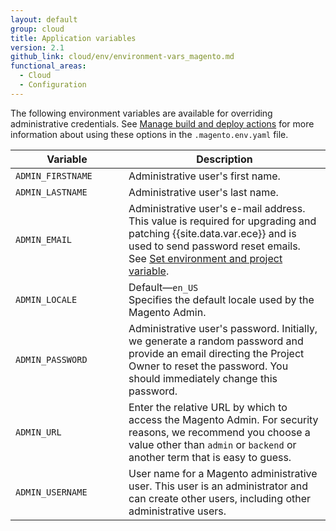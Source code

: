 ```yaml
---
layout: default
group: cloud
title: Application variables
version: 2.1
github_link: cloud/env/environment-vars_magento.md
functional_areas:
  - Cloud
  - Configuration
---
```


The following environment variables are available for overriding administrative credentials. See [Manage build and deploy actions](http://devdocs.magento.com/guides/v2.1/cloud/project/magento-env-yaml.html) for more information about using these options in the `.magento.env.yaml` file. 

<table>
  <thead>
    <tr>
      <th style="width: 165px;">Variable</th>
      <th>Description</th>
    </tr>
  </thead>
  <tbody>
    <tr>
      <td><code>ADMIN_FIRSTNAME</code></td>
      <td>Administrative user's first name.</td>
    </tr>
    <tr>
      <td><code>ADMIN_LASTNAME</code></td>
      <td>Administrative user's last name.</td>
    </tr>
    <tr>
      <td><code>ADMIN_EMAIL</code></td>
      <td>Administrative user's e-mail address. This value is required for upgrading and patching {{site.data.var.ece}} and is used to send password reset emails. See <a href="{{page.baseurl}}/cloud/project/project-webint-basic.html#project-conf-env-var">Set environment and project variable</a>.</td>
    </tr>
    <tr>
      <td><code>ADMIN_LOCALE</code></td>
      <td>Default—<code>en_US</code><br>Specifies the default locale used by the Magento Admin.</td>
    </tr>
    <tr>
      <td><code>ADMIN_PASSWORD</code></td>
      <td>Administrative user's password. Initially, we generate a random password and provide an email directing the Project Owner to reset the password. You should immediately change this password.</td>
    </tr>
    <tr>
      <td><code>ADMIN_URL</code></td>
      <td>Enter the relative URL by which to access the Magento Admin. For security reasons, we recommend you choose a value other than <code>admin</code> or <code>backend</code> or another term that is easy to guess.</td>
    </tr>
    <tr>
      <td><code>ADMIN_USERNAME</code></td>
      <td>User name for a Magento administrative user. This user is an administrator and can create other users, including other administrative users.</td>
    </tr>
  </tbody>
</table>
